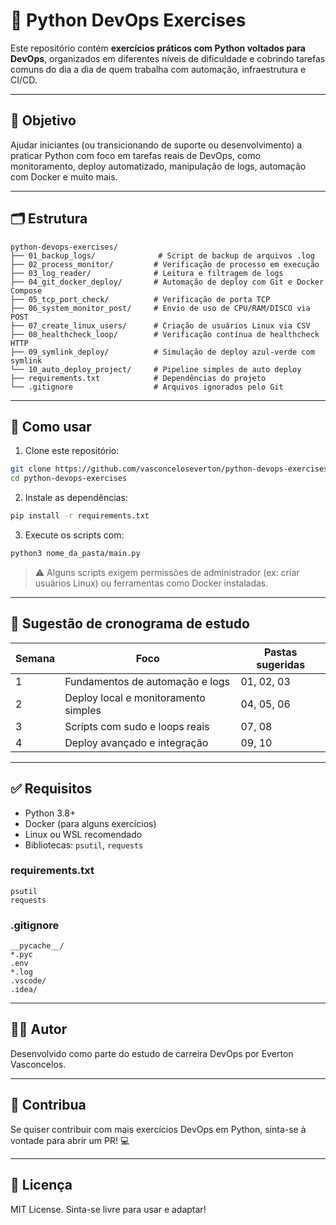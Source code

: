 # 📁 Python DevOps Exercises

Este repositório contém **exercícios práticos com Python voltados para DevOps**, organizados em diferentes níveis de dificuldade e cobrindo tarefas comuns do dia a dia de quem trabalha com automação, infraestrutura e CI/CD.

---

## 📌 Objetivo

Ajudar iniciantes (ou transicionando de suporte ou desenvolvimento) a praticar Python com foco em tarefas reais de DevOps, como monitoramento, deploy automatizado, manipulação de logs, automação com Docker e muito mais.

---

## 🗂️ Estrutura

```
python-devops-exercises/
├── 01_backup_logs/              # Script de backup de arquivos .log
├── 02_process_monitor/         # Verificação de processo em execução
├── 03_log_reader/              # Leitura e filtragem de logs
├── 04_git_docker_deploy/       # Automação de deploy com Git e Docker Compose
├── 05_tcp_port_check/          # Verificação de porta TCP
├── 06_system_monitor_post/     # Envio de uso de CPU/RAM/DISCO via POST
├── 07_create_linux_users/      # Criação de usuários Linux via CSV
├── 08_healthcheck_loop/        # Verificação contínua de healthcheck HTTP
├── 09_symlink_deploy/          # Simulação de deploy azul-verde com symlink
└── 10_auto_deploy_project/     # Pipeline simples de auto deploy
├── requirements.txt            # Dependências do projeto
└── .gitignore                  # Arquivos ignorados pelo Git
```

---

## 🚀 Como usar

1. Clone este repositório:
```bash
git clone https://github.com/vasconceloseverton/python-devops-exercises.git
cd python-devops-exercises
```

2. Instale as dependências:
```bash
pip install -r requirements.txt
```

3. Execute os scripts com:
```bash
python3 nome_da_pasta/main.py
```
> ⚠️ Alguns scripts exigem permissões de administrador (ex: criar usuários Linux) ou ferramentas como Docker instaladas.

---

## 📅 Sugestão de cronograma de estudo

| Semana | Foco                                 | Pastas sugeridas                   |
|--------|--------------------------------------|------------------------------------|
| 1      | Fundamentos de automação e logs      | 01, 02, 03                         |
| 2      | Deploy local e monitoramento simples | 04, 05, 06                         |
| 3      | Scripts com sudo e loops reais       | 07, 08                            |
| 4      | Deploy avançado e integração         | 09, 10                            |

---

## ✅ Requisitos
- Python 3.8+
- Docker (para alguns exercícios)
- Linux ou WSL recomendado
- Bibliotecas: `psutil`, `requests`

### requirements.txt
```
psutil
requests
```

### .gitignore
```
__pycache__/
*.pyc
.env
*.log
.vscode/
.idea/
```

---

## 👨‍💻 Autor
Desenvolvido como parte do estudo de carreira DevOps por Everton Vasconcelos.

---

## 🧠 Contribua
Se quiser contribuir com mais exercícios DevOps em Python, sinta-se à vontade para abrir um PR! 💻

---

## 📎 Licença
MIT License. Sinta-se livre para usar e adaptar!
